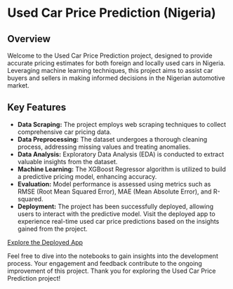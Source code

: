 # Used Car Price Prediction (Nigeria)

## Overview
Welcome to the Used Car Price Prediction project, designed to provide accurate pricing estimates for both foreign and locally used cars in Nigeria. Leveraging machine learning techniques, this project aims to assist car buyers and sellers in making informed decisions in the Nigerian automotive market.

## Key Features
- **Data Scraping:** The project employs web scraping techniques to collect comprehensive car pricing data.
- **Data Preprocessing:** The dataset undergoes a thorough cleaning process, addressing missing values and treating anomalies.
- **Data Analysis:** Exploratory Data Analysis (EDA) is conducted to extract valuable insights from the dataset.
- **Machine Learning:** The XGBoost Regressor algorithm is utilized to build a predictive pricing model, enhancing accuracy.
- **Evaluation:** Model performance is assessed using metrics such as RMSE (Root Mean Squared Error), MAE (Mean Absolute Error), and R-squared.
- **Deployment:** The project has been successfully deployed, allowing users to interact with the predictive model. Visit the deployed app to experience real-time used car price predictions based on the insights gained from the project.

[Explore the Deployed App](#) 

Feel free to dive into the notebooks to gain insights into the development process. Your engagement and feedback contribute to the ongoing improvement of this project. Thank you for exploring the Used Car Price Prediction project!
